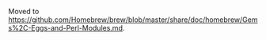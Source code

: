 Moved to https://github.com/Homebrew/brew/blob/master/share/doc/homebrew/Gems%2C-Eggs-and-Perl-Modules.md.
